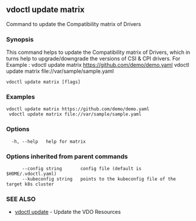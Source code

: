 ## vdoctl update matrix

Command to update the Compatibility matrix of Drivers

### Synopsis

This command helps to update the Compatibility matrix of Drivers, 
which in turns help to upgrade/downgrade the versions of CSI & CPI drivers.
For Example : 
vdoctl update matrix https://github.com/demo/demo.yaml
vdoctl update matrix file://var/sample/sample.yaml



```
vdoctl update matrix [flags]
```

### Examples

```
vdoctl update matrix https://github.com/demo/demo.yaml
 vdoctl update matrix file://var/sample/sample.yaml
```

### Options

```
  -h, --help   help for matrix
```

### Options inherited from parent commands

```
      --config string       config file (default is $HOME/.vdoctl.yaml)
      --kubeconfig string   points to the kubeconfig file of the target k8s cluster
```

### SEE ALSO

* [vdoctl update](vdoctl_update.md)	 - Update the VDO Resources

